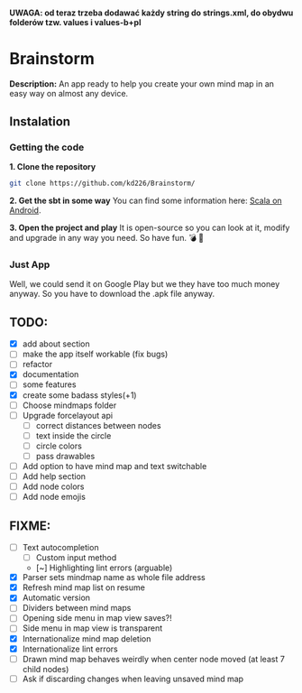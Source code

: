 #### UWAGA: od teraz trzeba dodawać każdy string do strings.xml, do obydwu folderów tzw. values i values-b+pl


# Brainstorm

**Description:** An app ready to help you create your own mind map in an easy way on almost any device.

## Instalation
### Getting the code
**1. Clone the repository**
``` bash
git clone https://github.com/kd226/Brainstorm/
```

**2. Get the sbt in some way**
You can find some information here: [Scala on Android](scala-android.org/).

**3. Open the project and play**
It is open-source so you can look at it, modify and upgrade in any way you need. So have fun.  :bomb:  :balloon:

### Just App
Well, we could send it on Google Play but we they have too much money anyway. So you have to download the .apk file anyway.



## TODO:

- [x] add about section
- [ ] make the app itself workable (fix bugs)
- [ ] refactor
- [x] documentation
- [ ] some features
- [x] create some badass styles(+1)
- [ ] Choose mindmaps folder
- [ ] Upgrade forcelayout api 
	- [ ] correct distances between nodes
	- [ ] text inside the circle
	- [ ] circle colors
	- [ ] pass drawables
- [ ] Add option to have mind map and text switchable
- [ ] Add help section
- [ ] Add node colors
- [ ] Add node emojis

## FIXME:

- [ ] Text autocompletion
	- [ ] Custom input method
	- [~] Highlighting lint errors (arguable)
- [x] Parser sets mindmap name as whole file address
- [x] Refresh mind map list on resume
- [x] Automatic version
- [ ] Dividers between mind maps
- [ ] Opening side menu in map view saves?!
- [ ] Side menu in map view is transparent 
- [x] Internationalize mind map deletion
- [x] Internationalize lint errors
- [ ] Drawn mind map behaves weirdly when center node moved (at least 7 child nodes)
- [ ] Ask if discarding changes when leaving unsaved mind map
